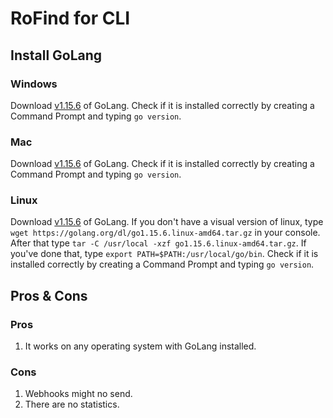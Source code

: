 # RoFind for CLI

## Install GoLang
### Windows
Download [v1.15.6](https://golang.org/dl/go1.15.6.windows-amd64.msi) of GoLang.
Check if it is installed correctly by creating a Command Prompt and typing `go version`.
### Mac
Download [v1.15.6](https://golang.org/dl/go1.15.6.darwin-amd64.pkg) of GoLang.
Check if it is installed correctly by creating a Command Prompt and typing `go version`.
### Linux
Download [v1.15.6](https://golang.org/dl/go1.15.6.linux-amd64.tar.gz) of GoLang.
If you don't have a visual version of linux, type `wget https://golang.org/dl/go1.15.6.linux-amd64.tar.gz` in your console.
After that type `tar -C /usr/local -xzf go1.15.6.linux-amd64.tar.gz`.
If you've done that, type `export PATH=$PATH:/usr/local/go/bin`.
Check if it is installed correctly by creating a Command Prompt and typing `go version`.

## Pros & Cons
### Pros
1. It works on any operating system with GoLang installed.
### Cons
1. Webhooks might no send.
2. There are no statistics.

